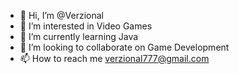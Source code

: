 - 👋 Hi, I’m @Verzional
- 👀 I’m interested in Video Games
- 🌱 I’m currently learning Java
- 💞️ I’m looking to collaborate on Game Development
- 📫 How to reach me verzional777@gmail.com

<!---
Verzional/Profile is a ✨ special ✨ repository because its `README.md` (this file) appears on your GitHub profile.
You can click the Preview link to take a look at your changes.
--->
